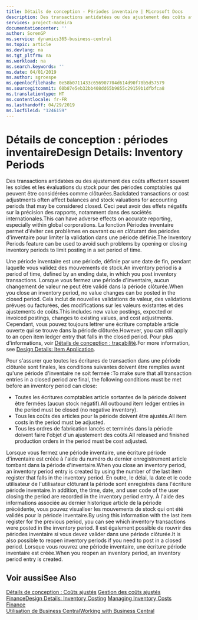 ```yaml
---
title: Détails de conception - Périodes inventaire | Microsoft Docs
description: Des transactions antidatées ou des ajustement des coûts affectent souvent les soldes et les évaluations du stock pour des périodes comptables qui peuvent être considérées comme clôturées. Ceci peut avoir des effets négatifs sur la précision des rapports, notamment dans des sociétés internationales. La fonction Périodes inventaire permet d'éviter ces problèmes en ouvrant ou en clôturant des périodes d'inventaire pour limiter la validation dans une période définie.
services: project-madeira
documentationcenter: ''
author: SorenGP
ms.service: dynamics365-business-central
ms.topic: article
ms.devlang: na
ms.tgt_pltfrm: na
ms.workload: na
ms.search.keywords: ''
ms.date: 04/01/2019
ms.author: sgroespe
ms.openlocfilehash: 0e58b0711433c656907704d614d90f78b5d57579
ms.sourcegitcommit: 60b87e5eb32bb408dd65b9855c29159b1dfbfca8
ms.translationtype: HT
ms.contentlocale: fr-FR
ms.lasthandoff: 04/29/2019
ms.locfileid: "1246159"
---
```

# <a name="design-details-inventory-periods"></a><span data-ttu-id="ef66e-105">Détails de conception : périodes inventaire</span><span class="sxs-lookup"><span data-stu-id="ef66e-105">Design Details: Inventory Periods</span></span>
<span data-ttu-id="ef66e-106">Des transactions antidatées ou des ajustement des coûts affectent souvent les soldes et les évaluations du stock pour des périodes comptables qui peuvent être considérées comme clôturées.</span><span class="sxs-lookup"><span data-stu-id="ef66e-106">Backdated transactions or cost adjustments often affect balances and stock valuations for accounting periods that may be considered closed.</span></span> <span data-ttu-id="ef66e-107">Ceci peut avoir des effets négatifs sur la précision des rapports, notamment dans des sociétés internationales.</span><span class="sxs-lookup"><span data-stu-id="ef66e-107">This can have adverse effects on accurate reporting, especially within global corporations.</span></span> <span data-ttu-id="ef66e-108">La fonction Périodes inventaire permet d'éviter ces problèmes en ouvrant ou en clôturant des périodes d'inventaire pour limiter la validation dans une période définie.</span><span class="sxs-lookup"><span data-stu-id="ef66e-108">The Inventory Periods feature can be used to avoid such problems by opening or closing inventory periods to limit posting in a set period of time.</span></span>  

 <span data-ttu-id="ef66e-109">Une période inventaire est une période, définie par une date de fin, pendant laquelle vous validez des mouvements de stock.</span><span class="sxs-lookup"><span data-stu-id="ef66e-109">An inventory period is a period of time, defined by an ending date, in which you post inventory transactions.</span></span> <span data-ttu-id="ef66e-110">Lorsque vous fermez une période d'inventaire, aucun changement de valeur ne peut être validé dans la période clôturée.</span><span class="sxs-lookup"><span data-stu-id="ef66e-110">When you close an inventory period, no value changes can be posted in the closed period.</span></span> <span data-ttu-id="ef66e-111">Cela inclut de nouvelles validations de valeur, des validations prévues ou facturées, des modifications sur les valeurs existantes et des ajustements de coûts.</span><span class="sxs-lookup"><span data-stu-id="ef66e-111">This includes new value postings, expected or invoiced postings, changes to existing values, and cost adjustments.</span></span> <span data-ttu-id="ef66e-112">Cependant, vous pouvez toujours lettrer une écriture comptable article ouverte qui se trouve dans la période clôturée.</span><span class="sxs-lookup"><span data-stu-id="ef66e-112">However, you can still apply to an open item ledger entry that falls in the closed period.</span></span> <span data-ttu-id="ef66e-113">Pour plus d'informations, voir [Détails de conception : traçabilité](design-details-item-application.md).</span><span class="sxs-lookup"><span data-stu-id="ef66e-113">For more information, see [Design Details: Item Application](design-details-item-application.md).</span></span>  

 <span data-ttu-id="ef66e-114">Pour s'assurer que toutes les écritures de transaction dans une période clôturée sont finales, les conditions suivantes doivent être remplies avant qu'une période d'inventaire ne soit fermée :</span><span class="sxs-lookup"><span data-stu-id="ef66e-114">To make sure that all transaction entries in a closed period are final, the following conditions must be met before an inventory period can close:</span></span>  

-   <span data-ttu-id="ef66e-115">Toutes les écritures comptables article sortantes de la période doivent être fermées (aucun stock négatif).</span><span class="sxs-lookup"><span data-stu-id="ef66e-115">All outbound item ledger entries in the period must be closed (no negative inventory).</span></span>  
-   <span data-ttu-id="ef66e-116">Tous les coûts des articles pour la période doivent être ajustés.</span><span class="sxs-lookup"><span data-stu-id="ef66e-116">All item costs in the period must be adjusted.</span></span>  
-   <span data-ttu-id="ef66e-117">Tous les ordres de fabrication lancés et terminés dans la période doivent faire l'objet d'un ajustement des coûts.</span><span class="sxs-lookup"><span data-stu-id="ef66e-117">All released and finished production orders in the period must be cost adjusted.</span></span>  

 <span data-ttu-id="ef66e-118">Lorsque vous fermez une période inventaire, une écriture période d'inventaire est créée à l'aide du numéro du dernier enregistrement article tombant dans la période d'inventaire.</span><span class="sxs-lookup"><span data-stu-id="ef66e-118">When you close an inventory period, an inventory period entry is created by using the number of the last item register that falls in the inventory period.</span></span> <span data-ttu-id="ef66e-119">En outre, le délai, la date et le code utilisateur de l'utilisateur clôturant la période sont enregistrés dans l'écriture période inventaire.</span><span class="sxs-lookup"><span data-stu-id="ef66e-119">In addition, the time, date, and user code of the user closing the period are recorded in the inventory period entry.</span></span> <span data-ttu-id="ef66e-120">À l'aide des informations associée au dernier historique article de la période précédente, vous pouvez visualiser les mouvements de stock qui ont été validés pour la période inventaire.</span><span class="sxs-lookup"><span data-stu-id="ef66e-120">By using this information with the last item register for the previous period, you can see which inventory transactions were posted in the inventory period.</span></span> <span data-ttu-id="ef66e-121">Il est également possible de rouvrir des périodes inventaire si vous devez valider dans une période clôturée.</span><span class="sxs-lookup"><span data-stu-id="ef66e-121">It is also possible to reopen inventory periods if you need to post in a closed period.</span></span> <span data-ttu-id="ef66e-122">Lorsque vous rouvrez une période inventaire, une écriture période inventaire est créée.</span><span class="sxs-lookup"><span data-stu-id="ef66e-122">When you reopen an inventory period, an inventory period entry is created.</span></span>  

## <a name="see-also"></a><span data-ttu-id="ef66e-123">Voir aussi</span><span class="sxs-lookup"><span data-stu-id="ef66e-123">See Also</span></span>  
 <span data-ttu-id="ef66e-124">[Détails de conception : Coûts ajustés](design-details-inventory-costing.md) [Gestion des coûts ajustés](finance-manage-inventory-costs.md) [Finance](finance.md)</span><span class="sxs-lookup"><span data-stu-id="ef66e-124">[Design Details: Inventory Costing](design-details-inventory-costing.md) [Managing Inventory Costs](finance-manage-inventory-costs.md) [Finance](finance.md)</span></span>  
 [<span data-ttu-id="ef66e-125">Utilisation de Business Central</span><span class="sxs-lookup"><span data-stu-id="ef66e-125">Working with Business Central</span></span>](ui-work-product.md)
